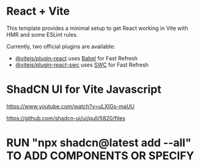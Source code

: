 # React + Vite

This template provides a minimal setup to get React working in Vite with HMR and some ESLint rules.

Currently, two official plugins are available:

- [@vitejs/plugin-react](https://github.com/vitejs/vite-plugin-react/blob/main/packages/plugin-react/README.md) uses [Babel](https://babeljs.io/) for Fast Refresh
- [@vitejs/plugin-react-swc](https://github.com/vitejs/vite-plugin-react-swc) uses [SWC](https://swc.rs/) for Fast Refresh


# ShadCN UI for Vite Javascript

https://www.youtube.com/watch?v=uLXIGs-maUU

https://github.com/shadcn-ui/ui/pull/5820/files

# RUN "npx shadcn@latest add --all" TO ADD COMPONENTS OR SPECIFY
